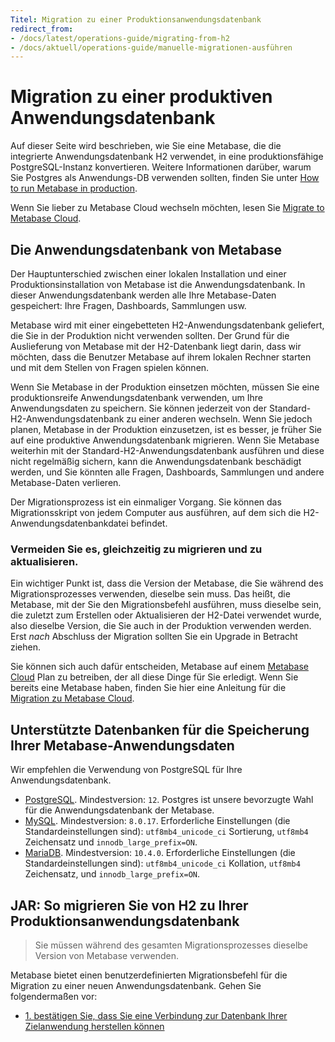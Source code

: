 ```yaml
---
Titel: Migration zu einer Produktionsanwendungsdatenbank
redirect_from:
- /docs/latest/operations-guide/migrating-from-h2
- /docs/aktuell/operations-guide/manuelle-migrationen-ausführen
---
```



# Migration zu einer produktiven Anwendungsdatenbank


Auf dieser Seite wird beschrieben, wie Sie eine Metabase, die die integrierte Anwendungsdatenbank H2 verwendet, in eine produktionsfähige PostgreSQL-Instanz konvertieren. Weitere Informationen darüber, warum Sie Postgres als Anwendungs-DB verwenden sollten, finden Sie unter [How to run Metabase in production](https://www.metabase.com/learn/metabase-basics/administration/administration-and-operation/metabase-in-production).


Wenn Sie lieber zu Metabase Cloud wechseln möchten, lesen Sie [Migrate to Metabase Cloud](../cloud/migrate/guide.md).


## Die Anwendungsdatenbank von Metabase


Der Hauptunterschied zwischen einer lokalen Installation und einer Produktionsinstallation von Metabase ist die Anwendungsdatenbank. In dieser Anwendungsdatenbank werden alle Ihre Metabase-Daten gespeichert: Ihre Fragen, Dashboards, Sammlungen usw.


Metabase wird mit einer eingebetteten H2-Anwendungsdatenbank geliefert, die Sie in der Produktion nicht verwenden sollten. Der Grund für die Auslieferung von Metabase mit der H2-Datenbank liegt darin, dass wir möchten, dass die Benutzer Metabase auf ihrem lokalen Rechner starten und mit dem Stellen von Fragen spielen können.


Wenn Sie Metabase in der Produktion einsetzen möchten, müssen Sie eine produktionsreife Anwendungsdatenbank verwenden, um Ihre Anwendungsdaten zu speichern. Sie können jederzeit von der Standard-H2-Anwendungsdatenbank zu einer anderen wechseln. Wenn Sie jedoch planen, Metabase in der Produktion einzusetzen, ist es besser, je früher Sie auf eine produktive Anwendungsdatenbank migrieren. Wenn Sie Metabase weiterhin mit der Standard-H2-Anwendungsdatenbank ausführen und diese nicht regelmäßig sichern, kann die Anwendungsdatenbank beschädigt werden, und Sie könnten alle Fragen, Dashboards, Sammlungen und andere Metabase-Daten verlieren.


Der Migrationsprozess ist ein einmaliger Vorgang. Sie können das Migrationsskript von jedem Computer aus ausführen, auf dem sich die H2-Anwendungsdatenbankdatei befindet.


### Vermeiden Sie es, gleichzeitig zu migrieren und zu aktualisieren.


Ein wichtiger Punkt ist, dass die Version der Metabase, die Sie während des Migrationsprozesses verwenden, dieselbe sein muss. Das heißt, die Metabase, mit der Sie den Migrationsbefehl ausführen, muss dieselbe sein, die zuletzt zum Erstellen oder Aktualisieren der H2-Datei verwendet wurde, also dieselbe Version, die Sie auch in der Produktion verwenden werden. Erst _nach_ Abschluss der Migration sollten Sie ein Upgrade in Betracht ziehen.


Sie können sich auch dafür entscheiden, Metabase auf einem [Metabase Cloud](https://www.metabase.com/pricing/) Plan zu betreiben, der all diese Dinge für Sie erledigt. Wenn Sie bereits eine Metabase haben, finden Sie hier eine Anleitung für die [Migration zu Metabase Cloud](../cloud/migrate/guide.md).


## Unterstützte Datenbanken für die Speicherung Ihrer Metabase-Anwendungsdaten


Wir empfehlen die Verwendung von PostgreSQL für Ihre Anwendungsdatenbank.


- [PostgreSQL](https://www.postgresql.org/). Mindestversion: `12`. Postgres ist unsere bevorzugte Wahl für die Anwendungsdatenbank der Metabase.
- [MySQL](https://www.mysql.com/). Mindestversion: `8.0.17`. Erforderliche Einstellungen (die Standardeinstellungen sind): `utf8mb4_unicode_ci` Sortierung, `utf8mb4` Zeichensatz und `innodb_large_prefix=ON`.
- [MariaDB](https://mariadb.org/). Mindestversion: `10.4.0`. Erforderliche Einstellungen (die Standardeinstellungen sind): `utf8mb4_unicode_ci` Kollation, `utf8mb4` Zeichensatz, und `innodb_large_prefix=ON`.


## JAR: So migrieren Sie von H2 zu Ihrer Produktionsanwendungsdatenbank


> Sie müssen während des gesamten Migrationsprozesses dieselbe Version von Metabase verwenden.


Metabase bietet einen benutzerdefinierten Migrationsbefehl für die Migration zu einer neuen Anwendungsdatenbank. Gehen Sie folgendermaßen vor:


- [1. bestätigen Sie, dass Sie eine Verbindung zur Datenbank Ihrer Zielanwendung herstellen können](#1-confirm-that-you-can-connect-to-your-target-application-database)
